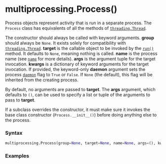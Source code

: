 # multiprocessing.Process()

Process objects represent activity that is run in a separate process. The `Process` class has equivalents of all the methods of [`threading.Thread`](/modules/threading/Thread/).

The constructor should always be called with keyword arguments. **group** should always be `None`. It exists solely for compatibility with [`threading.Thread`](/modules/threading/Thread/). **target** is the callable object to be invoked by the [`run()`](/modules/multiprocessing/Process/run.md) method. It defaults to `None`, meaning nothing is called. **name** is the process name (see [`name`](/modules/multiprocessing/Process/name.md) for more details). **args** is the argument tuple for the target invocation. **kwargs** is a dictionary of keyword arguments for the target invocation. If provided, the keyword-only **daemon** argument sets the process [`daemon`](/modules/multiprocessing/Process/daemon.md) flag to `True` or `False`. If `None` (the default), this flag will be inherited from the creating process.

By default, no arguments are passed to **target**. The **args** argument, which defaults to `()`, can be used to specify a list or tuple of the arguments to pass to **target**.

If a subclass overrides the constructor, it must make sure it invokes the base class constructor (`Process.__init__()`) before doing anything else to the process.

### Syntax

```python
multiprocessing.Process(group=None, target=None, name=None, args=(), kwargs={}, *, daemon=None)
```

### Examples

```python
```